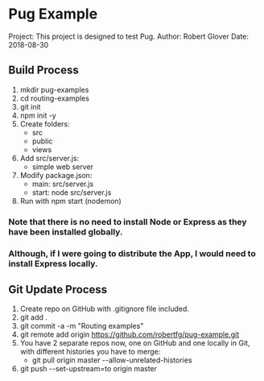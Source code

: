 # Pug Example

Project:  This project is designed to test Pug.
Author:   Robert Glover
Date:     2018-08-30

## Build Process

1.  mkdir pug-examples
2.  cd routing-examples
3.  git init
4.  npm init -y
5.  Create folders:
    - src
    - public
    - views
6.  Add src/server.js:
    - simple web server
7.  Modify package.json:
    - main: src/server.js
    - start: node src/server.js
8.  Run with npm start (nodemon)

### Note that there is no need to install Node or Express as they have been installed globally.
### Although, if I were going to distribute the App, I would need to install Express locally.

## Git Update Process
1.  Create repo on GitHub with .gitignore file included.
2.  git add .
3.  git commit -a -m "Routing examples"
4.  git remote add origin https://github.com/robertfg/pug-example.git
5.  You have 2 separate repos now, one on GitHub and one locally in Git, with different histories you have to merge:
    - git pull origin master --allow-unrelated-histories
6.  git push --set-upstream=to origin master
